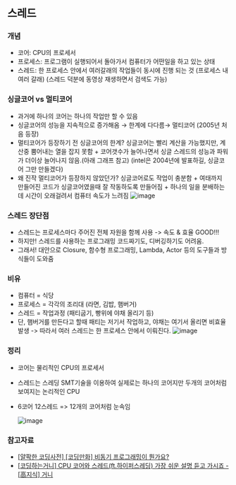 # `스레드`

### 개념

- 코어: CPU의 프로세서
- 프로세스: 프로그램이 실행되어서 돌아가서 컴퓨터가 어떤일을 하고 있는 상태
- 스레드: 한 프로세스 안에서 여러갈래의 작업들이 동시에 진행 되는 것 (프로세스 내 여러 갈래)
  (스레드 덕분에 동영상 재생하면서 검색도 가능)

### 싱글코어 vs 멀티코어

- 과거에 하나의 코어는 하나의 작업만 할 수 있음
- 싱글코어의 성능을 지속적으로 증가해옴 → 한계에 다다름→ 멀티코어 (2005년 처음 등장)
- 멀티코어가 등장하기 전 싱글코어의 한계? 싱글코어는 빨리 계산을 가능했지만, 계산중 뿜어내는 열을 잡지 못함 + 코어갯수가 늘어나면서 싱글 스레드의 성능과 파워가 더이상 늘어나지 않음.(아래 그래프 참고) (intel은 2004년에 발표하길, 싱글코어 그만 만들겠다)
- 왜 진작 멀티코어가 등장하지 않았던가? 싱글코어로도 작업이 충분함 + 여태까지 만들어진 코드가 싱글코어였을때 잘 작동하도록 만들어짐 + 하나의 일을 분배하는데 시간이 오래걸려서 컴퓨터 속도가 느려짐
  ![image](https://github.com/APPS-sookmyung/2023-2-Web-FE-Study/assets/128569095/8892a962-35e4-47fa-94c4-b2e2f28f6e9d)

### 스레드 장단점

- 스레드는 프로세스마다 주어진 전체 자원을 함께 사용 -> 속도 & 효율 GOOD!!!
- 하지만! 스레드를 사용하는 프로그래밍 코드짜기도, 디버깅하기도 어려움.
- 그래서! 대안으로 Closure, 함수형 프로그래밍, Lambda, Actor 등의 도구들과 방식들이 도와줌

### 비유

- 컴퓨터 = 식당
- 프로세스 = 각각의 조리대 (라면, 김밥, 햄버거)
- 스레드 = 작업과정 (패티굽기, 빵위에 야채 올리기 등)
- 단, 햄버거를 만든다고 할때 패티는 저기서 작업하고, 야채는 여기서 올리면 비효율 발생 -> 따라서 여러 스레드는 한 프로세스 안에서 이뤄진다.
  ![image](https://github.com/APPS-sookmyung/2023-2-Web-FE-Study/assets/128569095/86985ba0-bee5-4456-bc3f-6226aa99c382)

### 정리

- 코어는 물리적인 CPU의 프로세서
- 스레드는 스레딩 SMT기술을 이용하여 실제로는 하나의 코어지만 두개의 코어처럼 보여지는 논리적인 CPU
- 6코어 12스레드 => 12개의 코어처럼 눈속임

  ![image](https://github.com/APPS-sookmyung/2023-2-Web-FE-Study/assets/128569095/84327f57-e149-483b-946c-e527328e33d4)

### 참고자료

- [[얄팍한 코딩사전] [코딩만화] 비동기 프로그래밍이 뭔가요?](https://www.youtube.com/watch?v=m0icCqHY39U)
- [[코딩하는거니] CPU 코어와 스레드(ft.하이퍼스레딩) 가장 쉬운 설명 듣고 가시죠 - [高지식] 거니](https://www.youtube.com/watch?v=_dhLLWJNhwY)
  <br />
